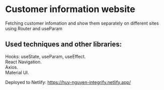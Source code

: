# Customer information website

Fetching customer infomation and show them separately on different sites using Router and useParam

## Used techniques and other libraries:

Hooks: useState, useParam, useEffect.</br>
React Navigation.</br>
Axios.</br>
Material UI.</br>

Deployed to Netlify: https://huy-nguyen-integrify.netlify.app/


